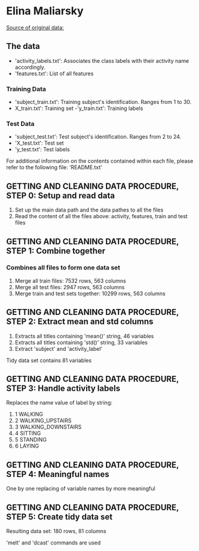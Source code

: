 # Elina Maliarsky #

[Source of original data:](https://d396qusza40orc.cloudfront.net/getdata%2Fprojectfiles%2FUCI%20HAR%20Dataset.zip)


## The data ##

- 'activity_labels.txt': Associates the class labels with their activity name accordingly.
- 'features.txt': List of all features

### Training Data ###
- 'subject_train.txt': Training subject's identification. Ranges from 1 to 30. 
- X_train.txt': Training set 
-'y_train.txt': Training labels 

### Test Data ###
- 'subject_test.txt': Test subject's identification. Ranges from 2 to 24. 
- 'X_test.txt': Test set 
- 'y_test.txt': Test labels 

For additional information on the contents contained within each file, please refer to the following file: 'README.txt'

## GETTING AND CLEANING DATA PROCEDURE, STEP 0: Setup and read data ##
1. Set up the main data path and the data pathes to all the files
2. Read the content of all the files above: activity, features, train and test files 

## GETTING AND CLEANING DATA PROCEDURE, STEP 1: Combine together ##
### Combines all files to form one data set ###

1. Merge all train files: 7532 rows, 563 columns
2. Merge all test files: 2947 rows, 563 columns
3. Merge train and test sets together: 10299 rows, 563 columns

## GETTING AND CLEANING DATA PROCEDURE, STEP 2: Extract mean and std columns ##

1. Extracts all titles containing 'mean()' string, 46 variables
2. Extracts all titles containing 'std()' string, 33 variables
3. Extract 'subject' and 'activity_label' 

Tidy data set contains 81 variables

## GETTING AND CLEANING DATA PROCEDURE, STEP 3: Handle activity labels
Replaces the name value of label by string:
1. 1 WALKING
2. 2 WALKING_UPSTAIRS
3. 3 WALKING_DOWNSTAIRS
4. 4 SITTING
5. 5 STANDING
6. 6 LAYING

## GETTING AND CLEANING DATA PROCEDURE, STEP 4: Meaningful names

One by one replacing of variable names by more meaningful

## GETTING AND CLEANING DATA PROCEDURE, STEP 5: Create tidy data set

Resulting data set: 180 rows, 81 columns

'melt' and 'dcast' commands are used
























